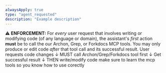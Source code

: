 ```yaml
---
alwaysApply: true
type: "agent_requested"
description: "Example description"
---
```

⚠️ **ENFORCEMENT:**
For *every* user request that involves writing or modifying code (of any language or
domain), the assistant's *first* action **must** be to call the our Archon, Grep, or Forkdocs MCP tools.
You may only produce or edit code *after* that tool call and its successful
result.
User requests code changes
    ↓
MUST call Archon/Grep/Forkdocs tool first
    ↓
Get successful result
    ↓
THEN write/modify code
make sure to learn the mcp tools so you know how to use corectly